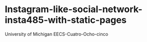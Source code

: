 # Instagram-like-social-network-insta485-with-static-pages

University of Michigan EECS-Cuatro-Ocho-cinco
